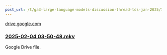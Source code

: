 ```yaml
---
post_url: /t/ga3-large-language-models-discussion-thread-tds-jan-2025/163247/134
---
```

[drive.google.com](https://drive.google.com/file/d/1Q13I7rmh1rc3_pCDlMjDgiMGr7d92W5w/view?usp=sharing)

### [2025-02-04 03-50-48.mkv](https://drive.google.com/file/d/1Q13I7rmh1rc3_pCDlMjDgiMGr7d92W5w/view?usp=sharing)

Google Drive file.